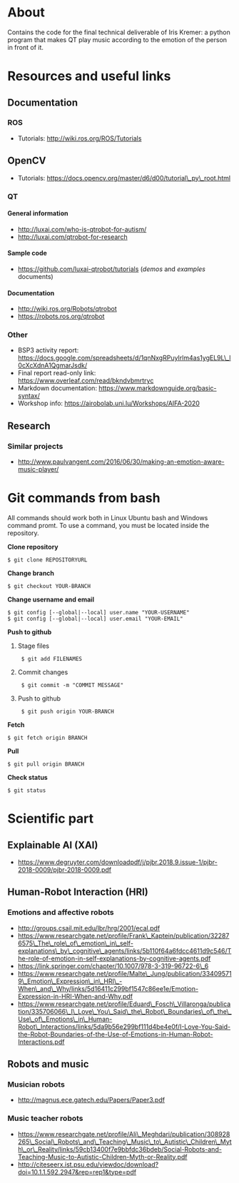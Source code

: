# About

Contains the code for the final technical deliverable of Iris Kremer: a python program that makes QT play music according to the emotion of the person in front of it.

# Resources and useful links

## Documentation

### ROS

- Tutorials: http://wiki.ros.org/ROS/Tutorials

## OpenCV

- Tutorials: https://docs.opencv.org/master/d6/d00/tutorial\_py\_root.html

### QT

#### General information

- http://luxai.com/who-is-qtrobot-for-autism/
- http://luxai.com/qtrobot-for-research

#### Sample code

- https://github.com/luxai-qtrobot/tutorials (*demos* and *examples* documents)

#### Documentation

- http://wiki.ros.org/Robots/qtrobot
- https://robots.ros.org/qtrobot

### Other

- BSP3 activity report: https://docs.google.com/spreadsheets/d/1qnNxgRPuyIrlm4as1ygEL9L\_l0cXcXdnA1QgmarJsdk/
- Final report read-only link: https://www.overleaf.com/read/bkndvbmrtryc
- Markdown documentation: https://www.markdownguide.org/basic-syntax/
- Workshop info: https://airobolab.uni.lu/Workshops/AIFA-2020

## Research

### Similar projects

- http://www.paulvangent.com/2016/06/30/making-an-emotion-aware-music-player/

# Git commands from bash

All commands should work both in Linux Ubuntu bash and Windows command promt. To use a command, you must be located inside the repository.

**Clone repository**

    $ git clone REPOSITORYURL

**Change branch**

    $ git checkout YOUR-BRANCH

**Change username and email**

    $ git config [--global|--local] user.name "YOUR-USERNAME"
    $ git config [--global|--local] user.email "YOUR-EMAIL" 

**Push to github**

1. Stage files

        $ git add FILENAMES

2. Commit changes

        $ git commit -m "COMMIT MESSAGE"

3. Push to github

        $ git push origin YOUR-BRANCH

**Fetch**

    $ git fetch origin BRANCH

**Pull**

    $ git pull origin BRANCH

**Check status**

    $ git status

# Scientific part

## Explainable AI (XAI)

- https://www.degruyter.com/downloadpdf/j/pjbr.2018.9.issue-1/pjbr-2018-0009/pjbr-2018-0009.pdf

## Human-Robot Interaction (HRI)

### Emotions and affective robots

- http://groups.csail.mit.edu/lbr/hrg/2001/ecal.pdf
- https://www.researchgate.net/profile/Frank\_Kaptein/publication/322876575\_The\_role\_of\_emotion\_in\_self-explanations\_by\_cognitive\_agents/links/5b110f64a6fdcc4611d9c546/The-role-of-emotion-in-self-explanations-by-cognitive-agents.pdf
- https://link.springer.com/chapter/10.1007/978-3-319-96722-6\_6
- https://www.researchgate.net/profile/Malte\_Jung/publication/334095719\_Emotion\_Expression\_in\_HRI\_-When\_and\_Why/links/5d16411c299bf1547c86ee1e/Emotion-Expression-in-HRI-When-and-Why.pdf
- https://www.researchgate.net/profile/Eduard\_Fosch\_Villaronga/publication/335706066\_I\_Love\_You\_Said\_the\_Robot\_Boundaries\_of\_the\_Use\_of\_Emotions\_in\_Human-Robot\_Interactions/links/5da9b56e299bf111d4be4e0f/I-Love-You-Said-the-Robot-Boundaries-of-the-Use-of-Emotions-in-Human-Robot-Interactions.pdf

## Robots and music

### Musician robots

- http://magnus.ece.gatech.edu/Papers/Paper3.pdf

### Music teacher robots

- https://www.researchgate.net/profile/Ali\_Meghdari/publication/308928265\_Social\_Robots\_and\_Teaching\_Music\_to\_Autistic\_Children\_Myth\_or\_Reality/links/59cb13400f7e9bbfdc36bdeb/Social-Robots-and-Teaching-Music-to-Autistic-Children-Myth-or-Reality.pdf
- http://citeseerx.ist.psu.edu/viewdoc/download?doi=10.1.1.592.2947&rep=rep1&type=pdf

